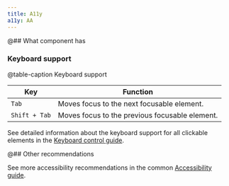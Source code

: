 ```yaml
---
title: A11y
a11y: AA
---
```


@## What component has

### Keyboard support

@table-caption Keyboard support

| Key           | Function                                       |
| ------------- | ---------------------------------------------- |
| `Tab`         | Moves focus to the next focusable element.     |
| `Shift + Tab` | Moves focus to the previous focusable element. |

See detailed information about the keyboard support for all clickable elements in the [Keyboard control guide](/core-principles/a11y/a11y-keyboard/).

@## Other recommendations

See more accessibility recommendations in the common [Accessibility guide](/core-principles/a11y/).
